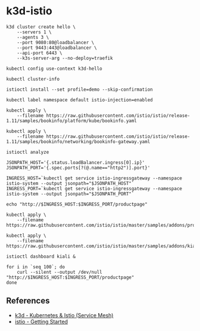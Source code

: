 # k3d-istio

```
k3d cluster create hello \
    --servers 1 \
    --agents 3 \
    --port 9080:80@loadbalancer \
    --port 9443:443@loadbalancer \
    --api-port 6443 \
    --k3s-server-arg --no-deploy=traefik

kubectl config use-context k3d-hello

kubectl cluster-info
```

```
istioctl install --set profile=demo --skip-confirmation

kubectl label namespace default istio-injection=enabled
```

```
kubectl apply \
    --filename https://raw.githubusercontent.com/istio/istio/release-1.11/samples/bookinfo/platform/kube/bookinfo.yaml

kubectl apply \
    --filename https://raw.githubusercontent.com/istio/istio/release-1.11/samples/bookinfo/networking/bookinfo-gateway.yaml

istioctl analyze
```

```
JSONPATH_HOST='{.status.loadBalancer.ingress[0].ip}'
JSONPATH_PORT='{.spec.ports[?(@.name=="http2")].port}'

INGRESS_HOST=`kubectl get service istio-ingressgateway --namespace istio-system --output jsonpath="$JSONPATH_HOST"`
INGRESS_PORT=`kubectl get service istio-ingressgateway --namespace istio-system --output jsonpath="$JSONPATH_PORT"`

echo "http://$INGRESS_HOST:$INGRESS_PORT/productpage"
```

```
kubectl apply \
    --filename https://raw.githubusercontent.com/istio/istio/master/samples/addons/prometheus.yaml

kubectl apply \
    --filename https://raw.githubusercontent.com/istio/istio/master/samples/addons/kiali.yaml

istioctl dashboard kiali &

for i in `seq 100`; do
    curl --silent --output /dev/null "http://$INGRESS_HOST:$INGRESS_PORT/productpage"
done
```

## References

* [k3d - Kubernetes & Istio (Service Mesh)](https://brettmostert.medium.com/k3d-kubernetes-istio-service-mesh-286a7ba3a64f)
* [istio - Getting Started](https://istio.io/latest/docs/setup/getting-started/)
